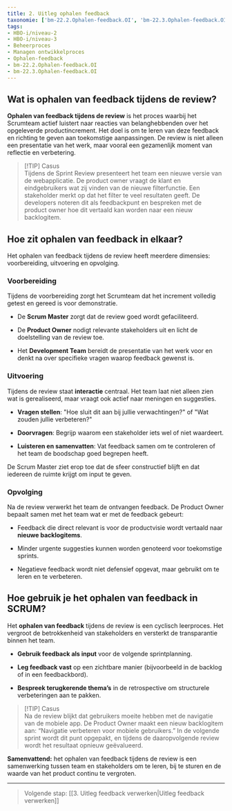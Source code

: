 ```yaml
---
title: 2. Uitleg ophalen feedback
taxonomie: ['bm-22.2.Ophalen-feedback.OI', 'bm-22.3.Ophalen-feedback.OI']
tags:
- HBO-i/niveau-2
- HBO-i/niveau-3
- Beheerproces
- Managen ontwikkelproces
- Ophalen-feedback
- bm-22.2.Ophalen-feedback.OI
- bm-22.3.Ophalen-feedback.OI
---
```

## Wat is ophalen van feedback tijdens de review?
**Ophalen van feedback tijdens de review** is het proces waarbij het Scrumteam actief luistert naar reacties van belanghebbenden over het opgeleverde productincrement. Het doel is om te leren van deze feedback en richting te geven aan toekomstige aanpassingen. De review is niet alleen een presentatie van het werk, maar vooral een gezamenlijk moment van reflectie en verbetering.

> [!TIP] Casus  
> Tijdens de Sprint Review presenteert het team een nieuwe versie van de webapplicatie. De product owner vraagt de klant en eindgebruikers wat zij vinden van de nieuwe filterfunctie. Een stakeholder merkt op dat het filter te veel resultaten geeft. De developers noteren dit als feedbackpunt en bespreken met de product owner hoe dit vertaald kan worden naar een nieuw backlogitem.

## Hoe zit ophalen van feedback in elkaar?
Het ophalen van feedback tijdens de review heeft meerdere dimensies: voorbereiding, uitvoering en opvolging.
### Voorbereiding
Tijdens de voorbereiding zorgt het Scrumteam dat het increment volledig getest en gereed is voor demonstratie.

- De **Scrum Master** zorgt dat de review goed wordt gefaciliteerd.
    
- De **Product Owner** nodigt relevante stakeholders uit en licht de doelstelling van de review toe.
    
- Het **Development Team** bereidt de presentatie van het werk voor en denkt na over specifieke vragen waarop feedback gewenst is.
    

### Uitvoering
Tijdens de review staat **interactie** centraal. Het team laat niet alleen zien wat is gerealiseerd, maar vraagt ook actief naar meningen en suggesties.

- **Vragen stellen**: "Hoe sluit dit aan bij jullie verwachtingen?" of "Wat zouden jullie verbeteren?"
    
- **Doorvragen**: Begrijp waarom een stakeholder iets wel of niet waardeert.
    
- **Luisteren en samenvatten**: Vat feedback samen om te controleren of het team de boodschap goed begrepen heeft.
    

De Scrum Master ziet erop toe dat de sfeer constructief blijft en dat iedereen de ruimte krijgt om input te geven.

### Opvolging
Na de review verwerkt het team de ontvangen feedback. De Product Owner bepaalt samen met het team wat er met de feedback gebeurt:

- Feedback die direct relevant is voor de productvisie wordt vertaald naar **nieuwe backlogitems**.
    
- Minder urgente suggesties kunnen worden genoteerd voor toekomstige sprints.
    
- Negatieve feedback wordt niet defensief opgevat, maar gebruikt om te leren en te verbeteren.
    

## Hoe gebruik je het ophalen van feedback in SCRUM?
Het **ophalen van feedback** tijdens de review is een cyclisch leerproces. Het vergroot de betrokkenheid van stakeholders en versterkt de transparantie binnen het team.

- **Gebruik feedback als input** voor de volgende sprintplanning.
    
- **Leg feedback vast** op een zichtbare manier (bijvoorbeeld in de backlog of in een feedbackbord).
    
- **Bespreek terugkerende thema’s** in de retrospective om structurele verbeteringen aan te pakken.
    

> [!TIP] Casus  
> Na de review blijkt dat gebruikers moeite hebben met de navigatie van de mobiele app. De Product Owner maakt een nieuw backlogitem aan: “Navigatie verbeteren voor mobiele gebruikers.” In de volgende sprint wordt dit punt opgepakt, en tijdens de daaropvolgende review wordt het resultaat opnieuw geëvalueerd.

**Samenvattend:** het ophalen van feedback tijdens de review is een samenwerking tussen team en stakeholders om te leren, bij te sturen en de waarde van het product continu te vergroten.

---

> Volgende stap: [[3. Uitleg feedback verwerken|Uitleg feedback verwerken]]